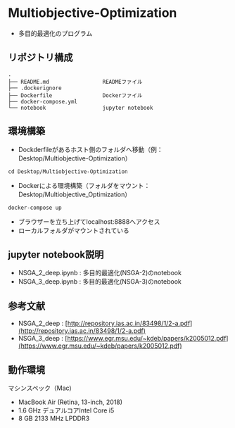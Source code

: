 # Multiobjective-Optimization
* 多目的最適化のプログラム

## リポジトリ構成
```
.
├── README.md                 READMEファイル
├── .dockerignore        
├── Dockerfile                Dockerファイル
├── docker-compose.yml
└── notebook                  jupyter notebook
```

## 環境構築

* Dockderfileがあるホスト側のフォルダへ移動（例：Desktop/Multiobjective-Optimization）
```
cd Desktop/Multiobjective-Optimization
```

* Dockerによる環境構築（フォルダをマウント：Desktop/Multiobjective_Optimization）
```
docker-compose up
```

* ブラウザーを立ち上げてlocalhost:8888へアクセス
* ローカルフォルダがマウントされている

## jupyter notebook説明
* NSGA_2_deep.ipynb : 多目的最適化(NSGA-2)のnotebook
* NSGA_3_deep.ipynb : 多目的最適化(NSGA-3)のnotebook

## 参考文献
* NSGA_2_deep : [http://repository.ias.ac.in/83498/1/2-a.pdf](http://repository.ias.ac.in/83498/1/2-a.pdf)
* NSGA_3_deep : [https://www.egr.msu.edu/~kdeb/papers/k2005012.pdf](https://www.egr.msu.edu/~kdeb/papers/k2005012.pdf)


## 動作環境
マシンスペック（Mac)
- MacBook Air (Retina, 13-inch, 2018)
- 1.6 GHz デュアルコアIntel Core i5
- 8 GB 2133 MHz LPDDR3
